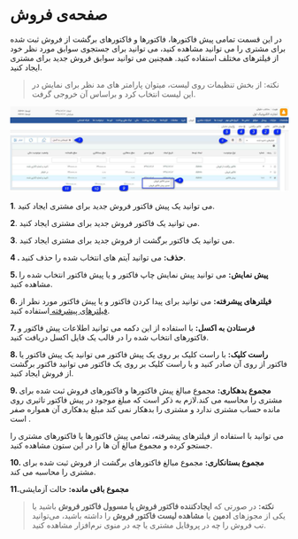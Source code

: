 #  صفحه‌ی فروش 

در این قسمت تمامی پیش فاکتورها، فاکتورها و فاکتورهای برگشت از فروش ثبت شده برای مشتری را می توانید مشاهده کنید، می توانید برای جستجوی سوابق مورد نظر خود از فیلترهای مختلف استفاده کنید. همچنین می توانید سوابق فروش جدید برای مشتری ایجاد کنید.

> نکته: از بخش تنظیمات روی لیست، میتوان پارامتر های مد نظر برای نمایش در این لیست انتخاب کرد و براساس آن خروجی گرفت.

![](Sale.jpg)

**1**. می توانید یک پیش فاکتور فروش جدید برای مشتری ایجاد کنید.

**2**. می توانید یک فاکتور فروش جدید برای مشتری ایجاد کنید.

**3**. می توانید یک فاکتور برگشت از فروش جدید برای مشتری ایجاد کنید.

**4 . حذف:** می توانید آیتم های انتخاب شده را حذف کنید.

**5. پیش نمایش:** می توانید پیش نمایش چاپ فاکتور و یا پیش فاکتور انتخاب شده را مشاهده کنید.


**6. فیلترهای پیشرفته:** می توانید برای پیدا کردن فاکتور و یا پیش فاکتور مورد نظر از[ فیلترهای پیشرفته ](https://github.com/1stco/PayamGostarDocs/blob/master/Help/Customer-relationship-management/Advanced-filter/Advanced-filter.md)استفاده کنید.

**7. فرستادن به اکسل:** با استفاده از این دکمه می توانید اطلاعات پیش فاکتور و فاکتورهای انتخاب شده را در قالب یک فایل اکسل دریافت کنید.

**8. راست کلیک:** با راست کلیک بر روی یک پیش فاکتور می توانید یک پیش فاکتور یا فاکتور از روی آن صادر کنید و با راست کلیک بر روی یک فاکتور می توانید فاکتور برگشت از فروش ایجاد کنید.

**9. مجموع بدهکاری:** مجموع مبالغ پیش فاکتورها و فاکتورهای فروش ثبت شده برای مشتری را محاسبه می کند.لازم به ذکر است که  مبلغ موجود در پیش فاکتور تاثیری روی مانده حساب مشتری ندارد و مشتری را بدهکار نمی کند مبلغ بدهکاری آن همواره صفر است .

 می توانید با استفاده از فیلترهای پیشرفته، تمامی پیش فاکتورها یا فاکتورهای مشتری را جستجو کرده و مجموع مبالغ آن ها را در این ستون مشاهده کنید.

**10. مجموع بستانکاری:** مجموع مبالغ فاکتورهای برگشت از فروش ثبت شده برای مشتری را محاسبه می کند.

**11.مجموع باقی مانده:** حالت آزمایشی

> **نکته:** در صورتی که **ایجادکننده فاکتور فروش یا مسوول فاکتور فروش** باشید یا یکی از مجوزهای  **ادمین** یا **مشاهده لیست فاکتور فروش** را داشته باشید، می‌توانید تب فروش را چه در پروفایل مشتری یا چه در منوی نرم‌افزار مشاهده کنید.

